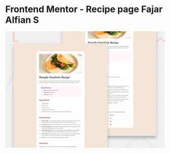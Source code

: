 # Frontend Mentor - Recipe page Fajar Alfian S

![Design preview for the Recipe page coding challenge](./preview.jpg)

